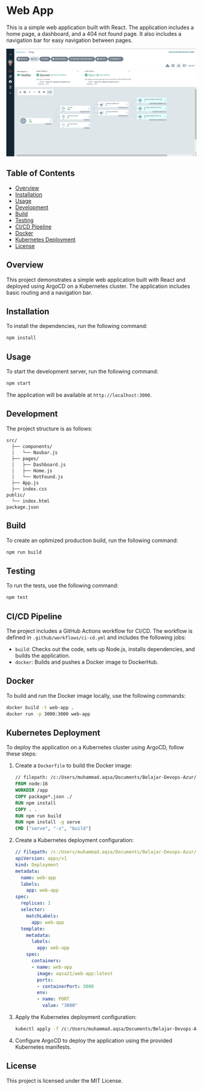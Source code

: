 # Web App

This is a simple web application built with React. The application includes a home page, a dashboard, and a 404 not found page. It also includes a navigation bar for easy navigation between pages.

![Deployed Application](./image.png)

## Table of Contents

- [Overview](#overview)
- [Installation](#installation)
- [Usage](#usage)
- [Development](#development)
- [Build](#build)
- [Testing](#testing)
- [CI/CD Pipeline](#cicd-pipeline)
- [Docker](#docker)
- [Kubernetes Deployment](#kubernetes-deployment)
- [License](#license)

## Overview

This project demonstrates a simple web application built with React and deployed using ArgoCD on a Kubernetes cluster. The application includes basic routing and a navigation bar.

## Installation

To install the dependencies, run the following command:

```bash
npm install
```

## Usage

To start the development server, run the following command:

```bash
npm start
```

The application will be available at `http://localhost:3000`.

## Development

The project structure is as follows:

```
src/
  ├── components/
  │   └── Navbar.js
  ├── pages/
  │   ├── Dashboard.js
  │   ├── Home.js
  │   └── NotFound.js
  ├── App.js
  ├── index.css
public/
  └── index.html
package.json
```

## Build

To create an optimized production build, run the following command:

```bash
npm run build
```

## Testing

To run the tests, use the following command:

```bash
npm test
```

## CI/CD Pipeline

The project includes a GitHub Actions workflow for CI/CD. The workflow is defined in `.github/workflows/ci-cd.yml` and includes the following jobs:

- `build`: Checks out the code, sets up Node.js, installs dependencies, and builds the application.
- `docker`: Builds and pushes a Docker image to DockerHub.

## Docker

To build and run the Docker image locally, use the following commands:

```bash
docker build -t web-app .
docker run -p 3000:3000 web-app
```

## Kubernetes Deployment

To deploy the application on a Kubernetes cluster using ArgoCD, follow these steps:

1. Create a `Dockerfile` to build the Docker image:

    ```Dockerfile
    // filepath: /c:/Users/muhammad.aqsa/Documents/Belajar-Devops-Azur/Project-3/Nodejs/Dockerfile
    FROM node:16
    WORKDIR /app
    COPY package*.json ./
    RUN npm install
    COPY . .
    RUN npm run build
    RUN npm install -g serve
    CMD ["serve", "-s", "build"]
    ```

2. Create a Kubernetes deployment configuration:

    ```yaml
    // filepath: /c:/Users/muhammad.aqsa/Documents/Belajar-Devops-Azur/Project-3/Nodejs/k8s-deployment.yaml
    apiVersion: apps/v1
    kind: Deployment
    metadata:
      name: web-app
      labels:
        app: web-app
    spec:
      replicas: 1
      selector:
        matchLabels:
          app: web-app
      template:
        metadata:
          labels:
            app: web-app
        spec:
          containers:
          - name: web-app
            image: aqsa21/web-app:latest
            ports:
            - containerPort: 3000
            env:
            - name: PORT
              value: "3000"
    ```

3. Apply the Kubernetes deployment configuration:

    ```bash
    kubectl apply -f /c:/Users/muhammad.aqsa/Documents/Belajar-Devops-Azur/Project-3/Nodejs/k8s-deployment.yaml
    ```

4. Configure ArgoCD to deploy the application using the provided Kubernetes manifests.

## License

This project is licensed under the MIT License.
